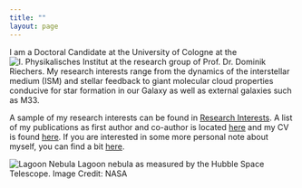```yaml
---
title: ""
layout: page
---
```


I am a Doctoral Candidate at the University of Cologne at the ![I. Physikalisches Institut](https://astro.uni-koeln.de) at the research group of Prof. Dr. Dominik Riechers. My research interests range from the dynamics of the interstellar medium (ISM) and stellar feedback to giant molecular cloud properties conducive for star formation in our Galaxy as well as external galaxies such as M33.

A sample of my research interests can be found in [Research Interests](research.md). A list of my publications as first author and co-author is located [here](publications.md) and my CV is found [here](CV.md). 
If you are interested in some more personal note about myself, you can find a bit [here](about_me.md).

![Lagoon Nebula](lagoon.jpg)
Lagoon nebula as measured by the Hubble Space Telescope.
Image Credit: NASA


